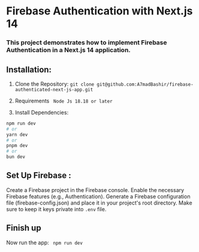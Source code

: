# Firebase Authentication with Next.js 14

### This project demonstrates how to implement Firebase Authentication in a Next.js 14 application. 

## Installation:

1. Clone the Repository:
``` git clone git@github.com:A7madBashir/firebase-authenticated-next-js-app.git ```

2. Requirements 
``` Node Js 18.18 or later```

3. Install Dependencies:

``` Bash
npm run dev
# or
yarn dev
# or
pnpm dev
# or
bun dev

```
## Set Up Firebase :

Create a Firebase project in the Firebase console.
Enable the necessary Firebase features (e.g., Authentication).
Generate a Firebase configuration file (firebase-config.json) and place it in your project's root directory. Make sure to keep it keys private into ```.env```  file.


## Finish up 

Now run the app:
``` npm run dev```
